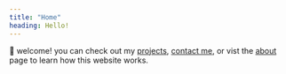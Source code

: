 ```yaml
---
title: "Home"
heading: Hello!
---
```


👋 welcome! you can check out my [projects](/projects), [contact me](/contact), or vist the [about](/about) page to learn how this website works.

<br>
